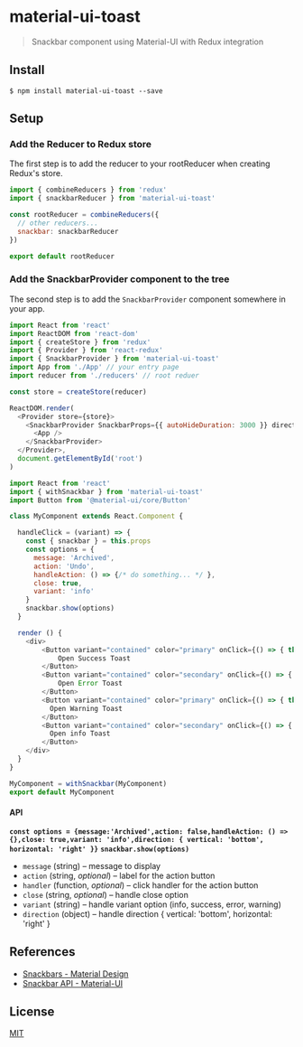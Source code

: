 # material-ui-toast

> Snackbar component using Material-UI with Redux integration

## Install

```
$ npm install material-ui-toast --save
```

## Setup

### Add the Reducer to Redux store

The first step is to add the reducer to your rootReducer when creating Redux's store.

```js
import { combineReducers } from 'redux'
import { snackbarReducer } from 'material-ui-toast'

const rootReducer = combineReducers({
  // other reducers...
  snackbar: snackbarReducer
})

export default rootReducer
```

### Add the SnackbarProvider component to the tree

The second step is to add the `SnackbarProvider` component somewhere in your app.

```js
import React from 'react'
import ReactDOM from 'react-dom'
import { createStore } from 'redux'
import { Provider } from 'react-redux'
import { SnackbarProvider } from 'material-ui-toast'
import App from './App' // your entry page
import reducer from './reducers' // root reduer

const store = createStore(reducer)

ReactDOM.render(
  <Provider store={store}>
    <SnackbarProvider SnackbarProps={{ autoHideDuration: 3000 }} direction={{ vertical: 'top', horizontal: 'left' }}>
      <App />
    </SnackbarProvider>
  </Provider>,
  document.getElementById('root')
)
```

```js
import React from 'react'
import { withSnackbar } from 'material-ui-toast'
import Button from '@material-ui/core/Button'

class MyComponent extends React.Component {

  handleClick = (variant) => {
    const { snackbar } = this.props
    const options = {
      message: 'Archived',
      action: 'Undo',
      handleAction: () => {/* do something... */ },
      close: true,
      variant: 'info'
    }
    snackbar.show(options)
  }

  render () {
    <div>
        <Button variant="contained" color="primary" onClick={() => { this.handleClick('success') }}>
            Open Success Toast
        </Button>
        <Button variant="contained" color="secondary" onClick={() => { this.handleClick('error') }}>
            Open Error Toast
        </Button>
        <Button variant="contained" color="primary" onClick={() => { this.handleClick('warning') }}>
          Open Warning Toast
        </Button>
        <Button variant="contained" color="secondary" onClick={() => { this.handleClick('info') }}>
          Open info Toast
        </Button>
    </div>
  }
}

MyComponent = withSnackbar(MyComponent)
export default MyComponent
```

#### API

**`const options = {message:'Archived',action: false,handleAction: () => {},close: true,variant: 'info',direction: { vertical: 'bottom', horizontal: 'right' }}`**
**`snackbar.show(options)`**

* `message` (string) – message to display
* `action` (string, _optional_) – label for the action button
* `handler` (function, _optional_) – click handler for the action button
* `close` (string, _optional_) – handle close option
* `variant` (string) – handle variant option (info, success, error, warning)
* `direction` (object) – handle direction { vertical: 'bottom', horizontal: 'right' }


## References

* [Snackbars - Material Design](https://material.io/design/components/snackbars.html)
* [Snackbar API - Material-UI](https://material-ui.com/api/snackbar/)

## License

[MIT](LICENSE)
